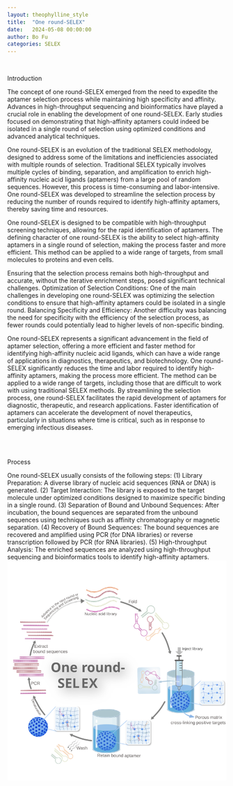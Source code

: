 ```yaml
---
layout: theophylline_style
title:  "One round-SELEX"
date:   2024-05-08 00:00:00
author: Bo Fu
categories: SELEX
---
```

<html>
<head>
  <style>
    /* 按钮容器样式 */
    .button-container {
      display: flex;
      justify-content: left;
      align-items: center;
      height: 50px;
    }
    /* 按钮样式 */
    .button {
      display: block;
      padding: 10px;
      font-size:24px;
      margin-right: 10px;
      text-align: center;
      background-color: #ffffff;
      color: #520049;
      text-decoration: none;
      border: 1px solid #520049;
      border-radius: 5px;
    }
    /* 鼠标悬停样式 */
    .button:hover {
      background-color: #c9c5c5;
      cursor: pointer;
    }
  </style>
</head>
</html>

<html lang="zh-cn">
<head>
<meta charset="utf-8"> 
<style>


</style>
</head>
<p><br/></p>


<p class="header_box">Introduction</p>
<p>The concept of one round-SELEX emerged from the need to expedite the aptamer selection process while maintaining high specificity and affinity. Advances in high-throughput sequencing and bioinformatics have played a crucial role in enabling the development of one round-SELEX. Early studies focused on demonstrating that high-affinity aptamers could indeed be isolated in a single round of selection using optimized conditions and advanced analytical techniques.</p>
<p>One round-SELEX is an evolution of the traditional SELEX methodology, designed to address some of the limitations and inefficiencies associated with multiple rounds of selection. Traditional SELEX typically involves multiple cycles of binding, separation, and amplification to enrich high-affinity nucleic acid ligands (aptamers) from a large pool of random sequences. However, this process is time-consuming and labor-intensive. One round-SELEX was developed to streamline the selection process by reducing the number of rounds required to identify high-affinity aptamers, thereby saving time and resources.</p>
<p>One round-SELEX is designed to be compatible with high-throughput screening techniques, allowing for the rapid identification of aptamers. The defining character of one round-SELEX is the ability to select high-affinity aptamers in a single round of selection, making the process faster and more efficient. This method can be applied to a wide range of targets, from small molecules to proteins and even cells.</p>
<p>Ensuring that the selection process remains both high-throughput and accurate, without the iterative enrichment steps, posed significant technical challenges. Optimization of Selection Conditions: One of the main challenges in developing one round-SELEX was optimizing the selection conditions to ensure that high-affinity aptamers could be isolated in a single round. Balancing Specificity and Efficiency: Another difficulty was balancing the need for specificity with the efficiency of the selection process, as fewer rounds could potentially lead to higher levels of non-specific binding.</p>
<p>One round-SELEX represents a significant advancement in the field of aptamer selection, offering a more efficient and faster method for identifying high-affinity nucleic acid ligands, which can have a wide range of applications in diagnostics, therapeutics, and biotechnology. One round-SELEX significantly reduces the time and labor required to identify high-affinity aptamers, making the process more efficient. The method can be applied to a wide range of targets, including those that are difficult to work with using traditional SELEX methods. By streamlining the selection process, one round-SELEX facilitates the rapid development of aptamers for diagnostic, therapeutic, and research applications. Faster identification of aptamers can accelerate the development of novel therapeutics, particularly in situations where time is critical, such as in response to emerging infectious diseases.</p>
<br>
<br>

<p class="header_box">Process</p>        
<font>One round-SELEX usually consists of the following steps: (1) Library Preparation: A diverse library of nucleic acid sequences (RNA or DNA) is generated. (2) Target Interaction: The library is exposed to the target molecule under optimized conditions designed to maximize specific binding in a single round. (3) Separation of Bound and Unbound Sequences: After incubation, the bound sequences are separated from the unbound sequences using techniques such as affinity chromatography or magnetic separation. (4) Recovery of Bound Sequences: The bound sequences are recovered and amplified using PCR (for DNA libraries) or reverse transcription followed by PCR (for RNA libraries). (5) High-throughput Analysis: The enriched sequences are analyzed using high-throughput sequencing and bioinformatics tools to identify high-affinity aptamers.</font>
<img src="/images/SELEX/One-round-SELEX.svg" alt="drawing" style="width:800px;display:block;margin:0 auto;border-radius:0;" class="img-responsive">
<div style="display: flex; justify-content: center;"></div>
<br>


